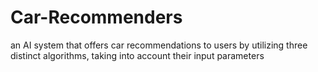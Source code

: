 # Car-Recommenders
an AI system that offers car recommendations to users by utilizing three distinct algorithms, taking into account their input parameters
